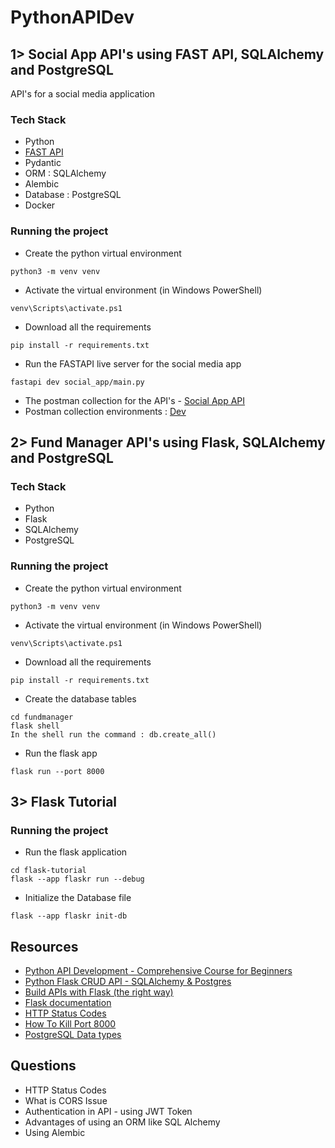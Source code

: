 # PythonAPIDev

## 1> Social App API's using FAST API, SQLAlchemy and PostgreSQL
API's for a social media application

### Tech Stack  
- Python 
- [FAST API](https://fastapi.tiangolo.com/tutorial/)
- Pydantic
- ORM : SQLAlchemy
- Alembic
- Database : PostgreSQL
- Docker

### Running the project 

- Create the python virtual environment 
```
python3 -m venv venv 
```

- Activate the virtual environment (in Windows PowerShell)
```
venv\Scripts\activate.ps1
```

- Download all the requirements
```
pip install -r requirements.txt
```

- Run the FASTAPI live server for the social media app
```
fastapi dev social_app/main.py
```

- The postman collection for the API's - [Social App API](./social_app/Social%20App%20-%20FAST%20API.postman_collection.json)
- Postman collection environments : [Dev](./social_app/Dev-%20fastAPISocialAPP.postman_environment.json)





## 2> Fund Manager API's using Flask, SQLAlchemy and PostgreSQL

### Tech Stack 
- Python
- Flask 
- SQLAlchemy
- PostgreSQL

### Running the project 

- Create the python virtual environment 
```
python3 -m venv venv 
```

- Activate the virtual environment (in Windows PowerShell)
```
venv\Scripts\activate.ps1
```

- Download all the requirements
```
pip install -r requirements.txt
```

- Create the database tables 
```
cd fundmanager
flask shell
In the shell run the command : db.create_all()
```

- Run the flask app
```
flask run --port 8000
```

## 3> Flask Tutorial

### Running the project 

- Run the flask application
```
cd flask-tutorial
flask --app flaskr run --debug
```

- Initialize the Database file 
```
flask --app flaskr init-db
```






## Resources 

- [Python API Development - Comprehensive Course for Beginners](https://www.youtube.com/watch?v=0sOvCWFmrtA)
- [Python Flask CRUD API - SQLAlchemy & Postgres](https://www.youtube.com/watch?v=Yh0uwzQ-TrE&t=5703s)
- [Build APIs with Flask (the right way)](https://www.youtube.com/watch?v=mt-0F_5KvQw)
- [Flask documentation](https://flask.palletsprojects.com/en/stable/)
- [HTTP Status Codes](https://developer.mozilla.org/en-US/docs/Web/HTTP/Reference/Status)
- [How To Kill Port 8000](https://canonigod.medium.com/how-to-kill-port-8000-c251b0e7017d)
- [PostgreSQL Data types](https://www.postgresql.org/docs/current/datatype.html)

## Questions 
- HTTP Status Codes 
- What is CORS Issue
- Authentication in API - using JWT Token
- Advantages of using an ORM like SQL Alchemy 
- Using Alembic